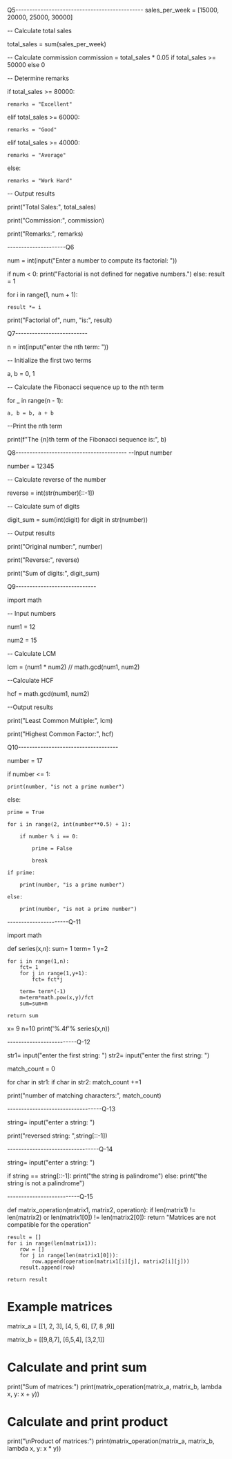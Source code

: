 Q5----------------------------------------------
sales_per_week = [15000, 20000, 25000, 30000]

-- Calculate total sales

total_sales = sum(sales_per_week)

-- Calculate commission
commission = total_sales * 0.05 if total_sales >= 50000 else 0

-- Determine remarks

if total_sales >= 80000:
    
    remarks = "Excellent"

elif total_sales >= 60000:
   
    remarks = "Good"

elif total_sales >= 40000:
  
    remarks = "Average"

else:
  
    remarks = "Work Hard"

-- Output results

print("Total Sales:", total_sales)

print("Commission:", commission)

print("Remarks:", remarks)

---------------------Q6

num = int(input("Enter a number to compute its factorial: "))

if num < 0:
 print("Factorial is not defined for negative numbers.")
else:
 result = 1

for i in range(1, num + 1):
    
    result *= i

print("Factorial of", num, "is:", result)

Q7--------------------------

n = int(input("enter the nth term: "))

-- Initialize the first two terms

a, b = 0, 1

-- Calculate the Fibonacci sequence up to the nth term

for _ in range(n - 1):
   
    a, b = b, a + b

--Print the nth term

print(f"The {n}th term of the Fibonacci sequence is:", b)



Q8----------------------------------------
--Input number

number = 12345

-- Calculate reverse of the number

reverse = int(str(number)[::-1])

-- Calculate sum of digits

digit_sum = sum(int(digit) for digit in str(number))

-- Output results

print("Original number:", number)

print("Reverse:", reverse)

print("Sum of digits:", digit_sum)



Q9-----------------------------

import math

-- Input numbers

num1 = 12

num2 = 15

-- Calculate LCM

lcm = (num1 * num2) // math.gcd(num1, num2)

--Calculate HCF

hcf = math.gcd(num1, num2)

 --Output results

print("Least Common Multiple:", lcm)

print("Highest Common Factor:", hcf)


Q10------------------------------------

number = 17

if number <= 1:
    
    print(number, "is not a prime number")

else:
    
    prime = True
    
    for i in range(2, int(number**0.5) + 1):
        
        if number % i == 0:
            
            prime = False
           
            break
   
    if prime:
        
        print(number, "is a prime number")
   
    else:
       
        print(number, "is not a prime number")

----------------------Q-11

import math 

def series(x,n):
    sum= 1
    term= 1
    y=2

    for i in range(1,n): 
        fct= 1
        for j in range(1,y+1):
            fct= fct*j

        term= term*(-1)
        m=term*math.pow(x,y)/fct
        sum=sum+m
 
    return sum

x= 9
n=10
print('%.4f'% series(x,n))

-------------------------Q-12

str1= input("enter the first string: ")
str2= input("enter the first string: ")


match_count = 0


for char in str1:
    if char in str2:
        match_count +=1

print("number of matching characters:", match_count)

----------------------------------Q-13

string= input("enter a string: ")

print("reversed string: ",string[::-1])

---------------------------------Q-14

string= input("enter a string: ")

if string == string[::-1]:
    print("the string is palindrome")
else:
    print("the string is not a palindrome")

--------------------------Q-15

def matrix_operation(matrix1, matrix2, operation):
    if len(matrix1) != len(matrix2) or len(matrix1[0]) != len(matrix2[0]):
        return "Matrices are not compatible for the operation"
    
    result = []
    for i in range(len(matrix1)):
        row = []
        for j in range(len(matrix1[0])):
            row.append(operation(matrix1[i][j], matrix2[i][j]))
        result.append(row)
    
    return result

# Example matrices
matrix_a = [[1, 2, 3],
            [4, 5, 6],
            [7, 8 ,9]]
            
matrix_b = [[9,8,7],
            [6,5,4],
            [3,2,1]]

# Calculate and print sum
print("Sum of matrices:")
print(matrix_operation(matrix_a, matrix_b, lambda x, y: x + y))

# Calculate and print product
print("\nProduct of matrices:")
print(matrix_operation(matrix_a, matrix_b, lambda x, y: x * y))






